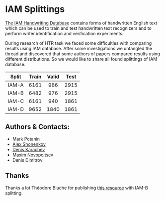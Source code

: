 
# IAM Splittings

[The IAM Handwriting Database](https://fki.tic.heia-fr.ch/databases/iam-handwriting-database) 
contains forms of handwritten English text which can be used to train and test handwritten 
text recognizers and to perform writer identification and verification experiments.

During research of HTR task we faced some difficulties with comparing results using IAM database.
After some investigations we untangled the thread and discovered that some authors of papers 
compared results using different distributions. 
So we would like to share all found splittings of IAM database.

| Split     | Train     | Valid     | Test      |
| :---:     | :---:     | :---:     | :---:     |
| IAM-A     | 6161      | 966       | 2915      |
| IAM-B     | 6482      | 976       | 2915      |
| IAM-C     | 6161      | 940       | 1861      |
| IAM-D     | 9652      | 1840      | 1861      |



## Authors & Contacts:

- Mark Potanin
- [Alex Shonenkov](https://www.kaggle.com/shonenkov)
- [Denis Karachev](https://github.com/thedenk/)
- [Maxim Novopoltsev](https://github.com/maximazzik)
- Denis Dimitrov

## Thanks

Thanks a lot Théodore Bluche for publishing [this resource](http://www.tbluche.com/resources.html) with IAM-B splitting. 